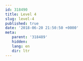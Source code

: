 ```yaml
---
id: 318490
title: Level 4
slug: level-4
published: true
date: '2018-06-20 21:50:50 +0000'
meta:
   parent: '318489'
   hidden: 
   lang: en
   dir: ltr
---
```



